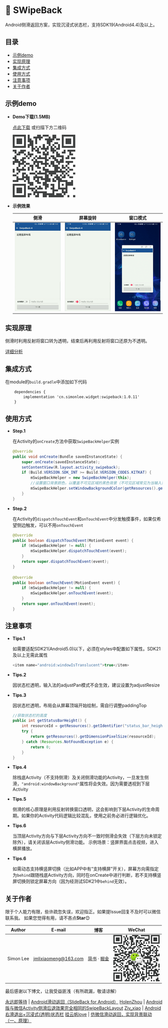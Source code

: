 # :star2:&nbsp;SWipeBack

Android侧滑返回方案，实现沉浸式状态栏，支持SDK19(Android4.4)及以上。

## 目录

* [示例demo](#示例demo)
* [实现原理](#实现原理)
* [集成方式](#集成方式)
* [使用方式](#使用方式)
* [注意事项](#注意事项)
* [关于作者](#关于作者)

## 示例demo

* **Demo下载(1.5MB)**

    [点此下载](http://fir.im/SLWidget) 或扫描下方二维码

    [![demo](../download.png)](http://fir.im/SLWidget  "扫码下载示例程序")

* **示例效果**

    |侧滑|屏幕旋转|窗口模式|
    |:---:|:---:|:---:|
    |![gif](./demo_swipeback_1.gif)|![gif](./demo_swipeback_2.gif)|![gif](./demo_swipeback_3.gif)|

## 实现原理

侧滑时利用反射将窗口转为透明，结束后再利用反射将窗口还原为不透明。

[详细分析](https://www.jianshu.com/p/26fac8d30058)

## 集成方式

在module的`build.gradle`中添加如下代码
```
    dependencies {
        implementation 'cn.simonlee.widget:swipeback:1.0.11'
    }
```

## 使用方式

* **Step.1**

    在Activity的`onCreate`方法中获取`SwipeBackHelper`实例
    ```java
    @Override
    public void onCreate(Bundle savedInstanceState) {
        super.onCreate(savedInstanceState);
        setContentView(R.layout.activity_swipeback);
        if (Build.VERSION.SDK_INT >= Build.VERSION_CODES.KITKAT) {
            mSwipeBackHelper = new SwipeBackHelper(this);
            //设置窗口背景颜色，以覆盖不可见区域的黑色背景（不可见区域常见为当输入法及导航栏变化时的背景）
            mSwipeBackHelper.setWindowBackgroundColor(getResources().getColor(R.color.colorWindowBackground));
        }
    }
    ```

* **Step.2**

    在Activity的`dispatchTouchEvent`和`onTouchEvent`中分发触摸事件，如果仅希望侧边触发，可以不用`onTouchEvent`
    ```java
    @Override
    public boolean dispatchTouchEvent(MotionEvent event) {
        if (mSwipeBackHelper != null) {
            mSwipeBackHelper.dispatchTouchEvent(event);
        }
        return super.dispatchTouchEvent(event);
    }

    @Override
    public boolean onTouchEvent(MotionEvent event) {
        if (mSwipeBackHelper != null) {
            mSwipeBackHelper.onTouchEvent(event);
        }
        return super.onTouchEvent(event);
    }
    ```

## 注意事项

* **Tips.1**

    如需要适配SDK21(Android5.0)以下，必须在styles中配置如下属性。SDK21及以上无需此属性
    ```java
   <item name="android:windowIsTranslucent">true</item>
    ```

* **Tips.2**

    因状态栏透明，输入法的adjustPan模式不会生效，建议设置为adjustResize

* **Tips.3**

    因状态栏透明，布局会从屏幕顶端开始绘制，需自行调整paddingTop
    ```java
    //获取状态栏的高度
    public int getStatusBarHeight() {
        int resourceId = getResources().getIdentifier("status_bar_height", "dimen", "android");
        try {
            return getResources().getDimensionPixelSize(resourceId);
        } catch (Resources.NotFoundException e) {
            return 0;
        }
    }
    ```

* **Tips.4**

    除栈底Activity（不支持侧滑）及关闭侧滑功能的Activity，一旦发生侧滑，`"android:windowBackground"`属性将会失效。因为需要透视到下层Activity

* **Tips.5**

    侧滑的核心原理是利用反射转换窗口透明，这会影响到下层Activity的生命周期。如果你的Activity代码逻辑比较混乱，使用之前务必进行逻辑优化。

* **Tips.6**

    当顶层Activity方向与下层Activity方向不一致时侧滑会失效（下层方向未锁定除外），请关闭该层Activity侧滑功能。
    示例场景：竖屏界面点击视频，进入横屏播放。

* **Tips.6**

    如需动态支持横竖屏切换（比如APP中有“支持横屏”开关），屏幕方向需指定为`behind`跟随栈底Activity方向，同时在onCreate中进行判断，若不支持横竖屏切换则锁定屏幕方向（因为经测试SDK21中`behind`无效）。

## 关于作者

限于个人能力有限，些许疏忽失误，欢迎指正。如果提Issue回复不及时可以微信联系我。
如果您觉得有用，请不吝点**Star**:blush:

|Author|E-mail|博客|WeChat|
|:---:|:---:|:---:|:---:|
|Simon Lee|jmlixiaomeng@163.com|[简书](https://www.jianshu.com/u/c35bd597dafb) · [掘金](https://juejin.im/user/5a38846b6fb9a04528469a89)|![wechat](../wechat.png)|

最后感谢以下博文，让我受益匪浅（有所疏漏，敬请谅解）

[永远即等待](https://www.jianshu.com/u/76330937dc27) | [Android滑动返回（SlideBack for Android）](https://www.jianshu.com/p/cd920718c9fa)
[HolenZhou](https://www.jianshu.com/u/6f17e236f828) | [Android版与微信Activity侧滑后退效果完全相同的SwipeBackLayout](https://www.jianshu.com/p/b6d682e301c2)
[Ziv_xiao](https://www.jianshu.com/u/931023e2bfc7) | [Android右滑退出+沉浸式(透明)状态栏](https://www.jianshu.com/p/7dcfd243b1df)
[挂云帆love](https://www.jianshu.com/u/a84594a629d0) | [仿微信滑动返回，实现背景联动（一、原理）](https://www.jianshu.com/p/c7610170b36c)
